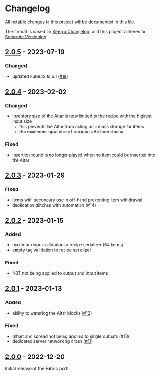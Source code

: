 # Changelog

All notable changes to this project will be documented in this file.

The format is based on [Keep a Changelog],
and this project adheres to [Semantic Versioning].

## [2.0.5] - 2023-07-19

### Changed
- updated KubeJS to 6.1 ([#18])

<!-- Links -->
[#18]: https://github.com/AlmostReliable/summoningrituals/pull/18

## [2.0.4] - 2023-02-02

### Changed
- inventory size of the Altar is now limited to the recipe with the highest input size
  - this prevents the Altar from acting as a mass storage for items
  - the maximum input size of recipes is 64 item stacks

### Fixed
- insertion sound is no longer played when no item could be inserted into the Altar

## [2.0.3] - 2023-01-29

### Fixed
- items with secondary use in off-hand preventing item withdrawal
- duplication glitches with automation ([#14])

<!-- Links -->
[#14]: https://github.com/AlmostReliable/summoningrituals/issues/14

## [2.0.2] - 2023-01-15

### Added
- maximum input validation to recipe serializer (64 items)
- empty tag validation to recipe serializer

### Fixed
- NBT not being applied to output and input items

## [2.0.1] - 2023-01-13

### Added
- ability to waterlog the Altar blocks ([#12])

### Fixed
- offset and spread not being applied to single outputs ([#13])
- dedicated server networking crash ([#11])

<!-- Links -->
[#11]: https://github.com/AlmostReliable/summoningrituals/issues/11
[#12]: https://github.com/AlmostReliable/summoningrituals/issues/12
[#13]: https://github.com/AlmostReliable/summoningrituals/issues/13

## [2.0.0] - 2022-12-20

Initial release of the Fabric port!

<!-- Links -->
[keep a changelog]: https://keepachangelog.com/en/1.0.0/
[semantic versioning]: https://semver.org/spec/v2.0.0.html

<!-- Versions -->
[2.0.5]: https://github.com/AlmostReliable/summoningrituals/releases/tag/v1.19-fabric-2.0.5
[2.0.4]: https://github.com/AlmostReliable/summoningrituals/releases/tag/v1.19-fabric-2.0.4
[2.0.3]: https://github.com/AlmostReliable/summoningrituals/releases/tag/v1.19-fabric-2.0.3
[2.0.2]: https://github.com/AlmostReliable/summoningrituals/releases/tag/v1.19-fabric-2.0.2
[2.0.1]: https://github.com/AlmostReliable/summoningrituals/releases/tag/v1.19-fabric-2.0.1
[2.0.0]: https://github.com/AlmostReliable/summoningrituals/releases/tag/v1.19-fabric-2.0.0
